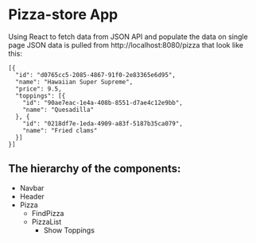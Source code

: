# Pizza-store App
Using React to fetch data from JSON API and populate the data on single page
JSON data is pulled from http://localhost:8080/pizza that look like this:
```
[{
  "id": "d0765cc5-2085-4867-91f0-2e83365e6d95",
  "name": "Hawaiian Super Supreme",
  "price": 9.5,
  "toppings": [{
    "id": "90ae7eac-1e4a-408b-8551-d7ae4c12e9bb",
    "name": "Quesadilla"
  }, {
    "id": "0218df7e-1eda-4909-a83f-5187b35ca079",
    "name": "Fried clams"
  }]
}]
```

## The hierarchy of the components:
- Navbar
- Header
- Pizza
  * FindPizza
  * PizzaList
    * Show Toppings

